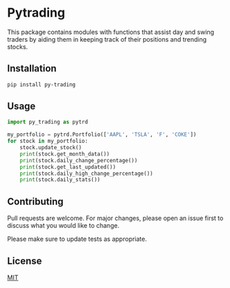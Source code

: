 # Pytrading
This package contains modules with functions that assist day and swing traders by aiding them in keeping track of their positions 
and trending stocks.

## Installation
```bash
pip install py-trading
```

## Usage
```python
import py_trading as pytrd

my_portfolio = pytrd.Portfolio(['AAPL', 'TSLA', 'F', 'COKE'])
for stock in my_portfolio:
	stock.update_stock() 
	print(stock.get_month_data())
	print(stock.daily_change_percentage())
	print(stock.get_last_updated())
	print(stock.daily_high_change_percentage())
	print(stock.daily_stats())
```

## Contributing
Pull requests are welcome. For major changes, please open an issue first to discuss what you would like to change.

Please make sure to update tests as appropriate.

## License
[MIT](https://choosealicense.com/licenses/mit/)